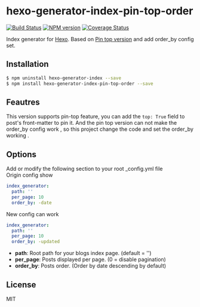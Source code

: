 # hexo-generator-index-pin-top-order

[![Build Status](https://travis-ci.org/hexojs/hexo-generator-index.svg?branch=master)](https://travis-ci.org/hexojs/hexo-generator-index)  [![NPM version](https://badge.fury.io/js/hexo-generator-index.svg)](http://badge.fury.io/js/hexo-generator-index) [![Coverage Status](https://img.shields.io/coveralls/hexojs/hexo-generator-index.svg)](https://coveralls.io/r/hexojs/hexo-generator-index?branch=master)

Index generator for [Hexo]. Based on [Pin top version](https://github.com/netcan/hexo-generator-index-pin-top) and add order_by config set.

## Installation

``` bash
$ npm uninstall hexo-generator-index --save
$ npm install hexo-generator-index-pin-top-order --save
```

## Feautres
This version supports pin-top feature, you can add the `top: True` field to post's front-matter to pin it.
And the pin top version can not make the order_by config work , so this project change the code and set the order_by working .

## Options
Add or modify the following section to your root _config.yml file \
Origin config show
``` yaml
index_generator:
  path: ''
  per_page: 10
  order_by: -date
```
New config can work
``` yaml
index_generator:
  path: ''
  per_page: 10
  order_by: -updated
```
- **path**: Root path for your blogs index page. (default = '')
- **per_page**: Posts displayed per page. (0 = disable pagination)
- **order_by**: Posts order. (Order by date descending by default)

## License

MIT

[Hexo]: http://hexo.io/
